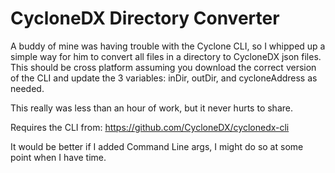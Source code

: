 # CycloneDX Directory Converter
A buddy of mine was having trouble with the Cyclone CLI, so I whipped up a simple way for him to convert all files in a directory to CycloneDX json files.  This should be cross platform assuming you download the correct version of the CLI and update the 3 variables: inDir, outDir, and cycloneAddress as needed. 

This really was less than an hour of work, but it never hurts to share.

Requires the CLI from: https://github.com/CycloneDX/cyclonedx-cli

It would be better if I added Command Line args, I might do so at some point when I have time.
